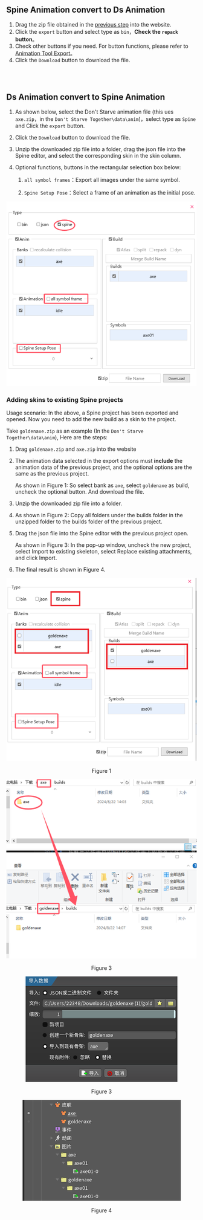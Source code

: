 ## Spine Animation convert to Ds Animation

1. Drag the zip file obtained in the [previous step](/en/spine/format.html#Export-File) into the website.
2. Click the `export` button and select type as `bin`，**Check the `repack` button**。
3. Check other buttons if you need. For button functions, please refer to [Animation Tool Export](/en/anim-tool/export)。
4. Click the `Download` button to download the file.

<br/>
<br/>

## Ds Animation convert to Spine Animation

1. As shown below, select the Don't Starve animation file (this ues `axe.zip`，in the `Don't Starve Together\data\anim`)，select type as `Spine` and Click the `export` button.

2. Click the `Download` button to download the file.

3. Unzip the downloaded zip file into a folder, drag the json file into the Spine editor, and select the corresponding skin in the skin column.

4. Optional functions, buttons in the rectangular selection box below:
    1. `all symbol frames`：Export all images under the same symbol.

    2. `Spine Setup Pose`：Select a frame of an animation as the initial pose.

<p align="center">
    <img src="../../assets/images/export-to-spine-setting.png"/>
</p>


### Adding skins to existing Spine projects
Usage scenario: In the above, a Spine project has been exported and opened. Now you need to add the new build as a skin to the project.

Take `goldenaxe.zip` as an example (In the `Don't Starve Together\data\anim`), Here are the steps:

1. Drag `goldenaxe.zip` and `axe.zip` into the website

2. The animation data selected in the export options must **include** the animation data of the previous project, and the optional options are the same as the previous project.

    As shown in Figure 1: So select bank as `axe`, select `goldenaxe` as build, uncheck the optional button. And download the file.

3. Unzip the downloaded zip file into a folder.

4. As shown in Figure 2: Copy all folders under the builds folder in the unzipped folder to the builds folder of the previous project.

5. Drag the json file into the Spine editor with the previous project open.

    As shown in Figure 3: In the pop-up window, uncheck the new project, select Import to existing skeleton, select Replace existing attachments, and click Import.

6. The final result is shown in Figure 4.

<p align="center">
    <img src="../../assets/images/expoet-spine-skin-setting.png"/>
    <p align="center">Figure 1</p>
</p>

<p align="center">
    <img src="../../assets/images/copy-images.png"/>
    <p align="center">Figure 3</p>
</p>

<p align="center">
    <img src="../../assets/images/spine-import-skin-setting.png"/>
    <p align="center">Figure 3</p>
</p>

<p align="center">
    <img src="../../assets/images/spine-skin-result.png"/>
    <p align="center">Figure 4</p>
</p>
